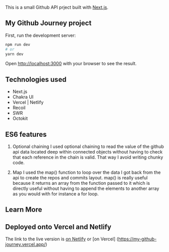 This is a small Github API prject built with [Next.js](https://nextjs.org/).

## My Github Journey project

First, run the development server:

```bash
npm run dev
# or
yarn dev
```

Open [http://localhost:3000](http://localhost:3000) with your browser to see the result.

## Technologies used

- Next.js
- Chakra UI
- Vercel | Netlify
- Recoil
- SWR
- Octokit

## ES6 features

1. Optional chaining
   I used optional chaining to read the value of the github api data located deep within connected objects without having to check that each reference in the chain is valid. That way I avoid writing chunky code.

2. Map
   I used the map() function to loop over the data I got back from the api to create the repos and commits layout. map() is really useful because it returns an array from the function passed to it which is directly useful without having to append the elements to another array as you would with for instance a for loop.

## Learn More

## Deployed onto Vercel and Netlify

The link to the live version is [on Netlify](https://fascinating-kataifi-1759e0.netlify.app/) or [on Vercel] (https://my-github-journey.vercel.app/)
